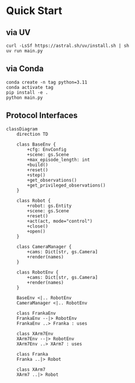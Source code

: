 
# Quick Start

## via UV

    curl -LsSf https://astral.sh/uv/install.sh | sh
    uv run main.py

##  via Conda

    conda create -n tag python=3.11
    conda activate tag
    pip install -e .
    python main.py

## Protocol Interfaces

```mermaid
classDiagram
    direction TD

    class BaseEnv {
        +cfg: EnvConfig
        +scene: gs.Scene
        +max_episode_length: int
        +build()
        +reset()
        +step()
        +get_observations()
        +get_privileged_observations()
    }

    class Robot {
        +robot: gs.Entity
        +scene: gs.Scene
        +reset()
        +act(act, mode="control")
        +close()
        +open()
    }

    class CameraManager {
        +cams: Dict[str, gs.Camera]
        +render(names)
    }

    class RobotEnv {
        +cams: Dict[str, gs.Camera]
        +render(names)
    }

    BaseEnv <|.. RobotEnv
    CameraManager <|.. RobotEnv

    class FrankaEnv
    FrankaEnv --|> RobotEnv
    FrankaEnv ..> Franka : uses

    class XArm7Env
    XArm7Env --|> RobotEnv
    XArm7Env ..> XArm7 : uses

    class Franka
    Franka ..|> Robot

    class XArm7
    XArm7 ..|> Robot
```

